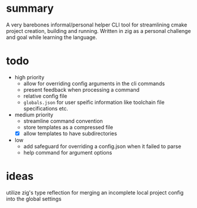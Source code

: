 # summary
A very barebones informal/personal helper CLI tool
for streamlining cmake project creation, building and running.
Written in zig as a personal challenge and goal while learning the language.
# todo
* high priority
    * allow for overriding config arguments in the cli commands
    * present feedback when processing a command
    * relative config file
    * `globals.json` for user speific information like toolchain file specifications etc.
* medium priority
    * streamline command convention
    * store templates as a compressed file
    - [x] allow templates to have subdirectories
* low
    * add safeguard for overriding a config.json when it failed to parse
    * help command for argument options
# ideas
utilize zig's type reflection for merging an incomplete local project config into the global settings
